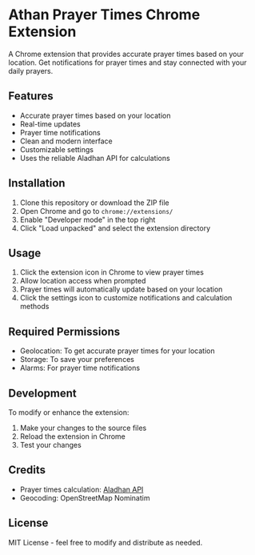 # Athan Prayer Times Chrome Extension

A Chrome extension that provides accurate prayer times based on your location. Get notifications for prayer times and stay connected with your daily prayers.

## Features

- Accurate prayer times based on your location
- Real-time updates
- Prayer time notifications
- Clean and modern interface
- Customizable settings
- Uses the reliable Aladhan API for calculations

## Installation

1. Clone this repository or download the ZIP file
2. Open Chrome and go to `chrome://extensions/`
3. Enable "Developer mode" in the top right
4. Click "Load unpacked" and select the extension directory

## Usage

1. Click the extension icon in Chrome to view prayer times
2. Allow location access when prompted
3. Prayer times will automatically update based on your location
4. Click the settings icon to customize notifications and calculation methods

## Required Permissions

- Geolocation: To get accurate prayer times for your location
- Storage: To save your preferences
- Alarms: For prayer time notifications

## Development

To modify or enhance the extension:

1. Make your changes to the source files
2. Reload the extension in Chrome
3. Test your changes

## Credits

- Prayer times calculation: [Aladhan API](https://aladhan.com/prayer-times-api)
- Geocoding: OpenStreetMap Nominatim

## License

MIT License - feel free to modify and distribute as needed. 